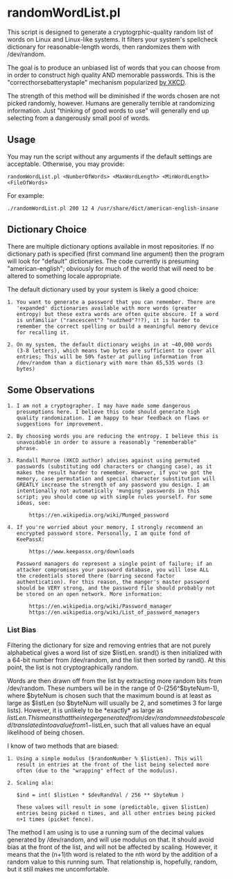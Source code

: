 # randomWordList.pl

This script is designed to generate a cryptogrphic-quality random list
of words on Linux and Linux-like systems. It filters your system's
spellcheck dictionary for reasonable-length words, then randomizes
them with /dev/random.

The goal is to produce an unbiased list of words that you can choose
from in order to construct high quality AND memorable passwords. This
is the "correcthorsebatterystaple" mechanism popularized [by
XKCD](https://xkcd.com/936/).

The strength of this method will be diminished if the words chosen are
not picked randomly, however. Humans are generally terrible at
randomizing information. Just "thinking of good words to use" will
generally end up selecting from a dangerously small pool of words.

## Usage

You may run the script without any arguments if the default settings
are acceptable. Otherwise, you may provide:

    randomWordList.pl <NumberOfWords> <MaxWordLength> <MinWordLength> <FileOfWords>

For example:

    ./randomWordList.pl 200 12 4 /usr/share/dict/american-english-insane

## Dictionary Choice

There are multiple dictionary options available in most
repositories. If no dictionary path is specified (first command line
argument) then the program will look for "default" dictionaries. The
code currently is presuming "american-english"; obviously for much of
the world that will need to be altered to something locale
appropriate.

The default dictionary used by your system is likely a good choice:

    1. You want to generate a password that you can remember. There are
       'expanded' dictionaries available with more words (greater
       entropy) but these extra words are often quite obscure. If a word
       is unfamiliar ("rancescent"? "nudzhed"?!?), it is harder to
       remember the correct spelling or build a meaningful memory device
       for recalling it.

    2. On my system, the default dictionary weighs in at ~40,000 words
       (3-8 letters), which means two bytes are sufficient to cover all
       entries; This will be 50% faster at pulling information from
       /dev/random than a dictionary with more than 65,535 words (3
       bytes)

## Some Observations

    1. I am not a cryptographer. I may have made some dangerous
       presumptions here. I believe this code should generate high
       quality randomization. I am happy to hear feedback on flaws or
       suggestions for improvement.

    2. By choosing words you are reducing the entropy. I believe this is
       unavoidable in order to assure a reasonably "rememberable"
       phrase.

    3. Randall Munroe (XKCD author) advises against using permuted
       passwords (substituting odd characters or changing case), as it
       makes the result harder to remember. However, if you've got the
       memory, case permutation and special character substitution will
       GREATLY increase the strength of any password you design. I am
       intentionally not automatically 'munging' passwords in this
       script; you should come up with simple rules yourself. For some
       ideas, see:

           https://en.wikipedia.org/wiki/Munged_password

    4. If you're worried about your memory, I strongly recommend an
       encrypted password store. Personally, I am quite fond of
       KeePassX:

           https://www.keepassx.org/downloads

       Password managers do represent a single point of failure; if an
       attacker compromises your password database, you will lose ALL
       the credentials stored there (barring second factor
       authentication). For this reason, the manger's master password
       should be VERY strong, and the password file should probably not
       be stored on an open network. More information:

           https://en.wikipedia.org/wiki/Password_manager
           https://en.wikipedia.org/wiki/List_of_password_managers

### List Bias

Filtering the dictionary for size and removing entries that are not
purely alphabetical gives a word list of size $listLen. srand() is
then initialized with a 64-bit number from /dev/random, and the list
then sorted by rand(). At this point, the list is not
cryptographically random.

Words are then drawn off from the list by extracting more random bits
from /dev/random. These numbers will be in the range of
0-(256^$byteNum-1), where $byteNum is chosen such that the maximum
bound is at least as large as $listLen (so $byteNum will usually be 2,
and sometimes 3 for large lists). However, it is unlikely to be
\*exactly\* as large as $listLen. This means that the integer generated
from /dev/random needs to be scaled/translated into a value from
1-$listLen, such that all values have an equal likelihood of being
chosen.

I know of two methods that are biased:

    1. Using a simple modulus ($randomNumber % $listLen). This will
       result in entries at the front of the list being selected more
       often (due to the "wrapping" effect of the modulus).

    2. Scaling ala:

       $ind = int( $listLen * $devRandVal / 256 ** $byteNum )

       These values will result in some (predictable, given $listLen)
       entries being picked n times, and all other entries being picked
       n+1 times (picket fence).

The method I am using is to use a running sum of the decimal values
generated by /dev/random, and will use modulus on that. It should
avoid bias at the front of the list, and will not be affected by
scaling. However, it means that the (n+1)th word is related to the nth
word by the addition of a random value to this running sum. That
relationship is, hopefully, random, but it still makes me
uncomfortable.
